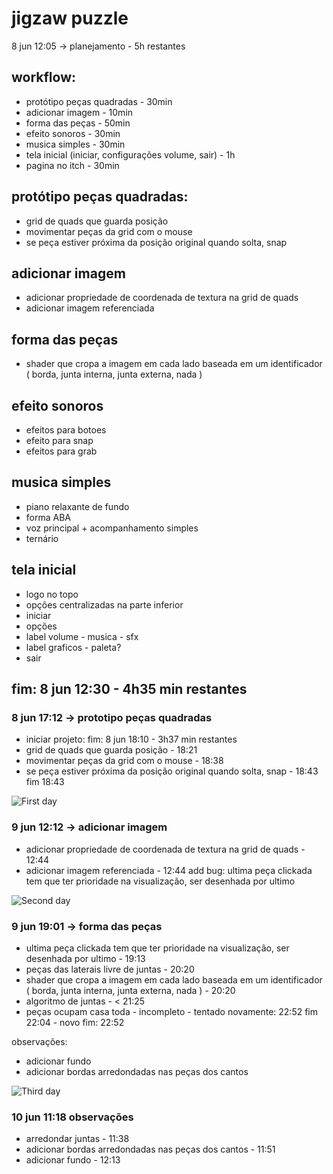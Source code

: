 # jigzaw puzzle

8 jun 12:05 -> planejamento - 5h restantes

## workflow:
 - protótipo peças quadradas - 30min
 - adicionar imagem - 10min
 - forma das peças - 50min
 - efeito sonoros - 30min
 - musica simples - 30min
 - tela inicial (iniciar, configurações volume, sair) - 1h
 - pagina no itch - 30min

## protótipo peças quadradas:
  - grid de quads que guarda posição
  - movimentar peças da grid com o mouse
  - se peça estiver próxima da posição original quando solta, snap

## adicionar imagem
  - adicionar propriedade de coordenada de textura na grid de quads
  - adicionar imagem referenciada

## forma das peças
  - shader que cropa a imagem em cada lado baseada em um identificador ( borda, junta interna, junta externa, nada )

## efeito sonoros
 - efeitos para botoes
 - efeito para snap
 - efeitos para grab

## musica simples
 - piano relaxante de fundo
 - forma ABA
 - voz principal + acompanhamento simples
 - ternário

## tela inicial
 - logo no topo
 - opções centralizadas na parte inferior
  - iniciar
  - opções
   - label volume
    - musica
    - sfx
   - label graficos
    - paleta?
  - sair

## fim: 8 jun 12:30 - 4h35 min restantes

### 8 jun 17:12 -> prototipo peças quadradas
- iniciar projeto: fim: 8 jun 18:10 - 3h37 min restantes
- grid de quads que guarda posição - 18:21
- movimentar peças da grid com o mouse - 18:38
- se peça estiver próxima da posição original quando solta, snap - 18:43
fim 18:43

![First day](https://media.discordapp.net/attachments/338374677116354561/984472879112540260/unknown.png?width=785&height=473)

### 9 jun 12:12 -> adicionar imagem
- adicionar propriedade de coordenada de textura na grid de quads - 12:44
- adicionar imagem referenciada - 12:44
add bug: ultima peça clickada tem que ter prioridade na visualização, ser desenhada por ultimo

![Second day](https://media.discordapp.net/attachments/338374677116354561/984486504585887844/unknown.png)

### 9 jun 19:01 -> forma das peças
- ultima peça clickada tem que ter prioridade na visualização, ser desenhada por ultimo - 19:13
- peças das laterais livre de juntas - 20:20
- shader que cropa a imagem em cada lado baseada em um identificador ( borda, junta interna, junta externa, nada ) - 20:20
- algoritmo de juntas - < 21:25
- peças ocupam casa toda - incompleto - tentado novamente: 22:52
fim 22:04 - novo fim: 22:52

observações:
- adicionar fundo
- adicionar bordas arredondadas nas peças dos cantos

![Third day](https://media.discordapp.net/attachments/338374677116354561/984823442379522078/unknown.png?width=790&height=473)

### 10 jun 11:18 observações
- arredondar juntas - 11:38
- adicionar bordas arredondadas nas peças dos cantos - 11:51
- adicionar fundo - 12:13